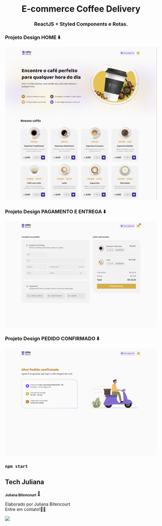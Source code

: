<h1 align="center">
E-commerce Coffee Delivery

<h3 align="center">
ReactJS + Styled Components e Rotas.

### Projeto Design HOME ⬇️
![image](https://raw.githubusercontent.com/techjuliana/Ecommerce-Coffee-Delivery/main/design/home.png)

### Projeto Design PAGAMENTO E ENTREGA ⬇️
![image](https://raw.githubusercontent.com/techjuliana/Ecommerce-Coffee-Delivery/main/design/pagamento.png)

### Projeto Design PEDIDO CONFIRMADO ⬇️
![image](https://raw.githubusercontent.com/techjuliana/Ecommerce-Coffee-Delivery/main/design/pedido.png)

### `npm start`

## Tech Juliana

<a href="https://www.linkedin.com/in/techjuliana">
 <sub><b>Juliana Bitencourt</b></sub></a>  <a href="https://www.linkedin.com/in/techjuliana" title="LinkedIn">🚀</a>

Elaborado por Juliana Bitencourt
<br> Entre em contato!👋🏽 </br>

 <div> 
  <a href="https://www.linkedin.com/in/techjuliana" target="_blank"><img src="https://img.shields.io/badge/-LinkedIn-%230077B5?style=for-the-badge&logo=linkedin&logoColor=white" target="_blank"></a> 
</div>

